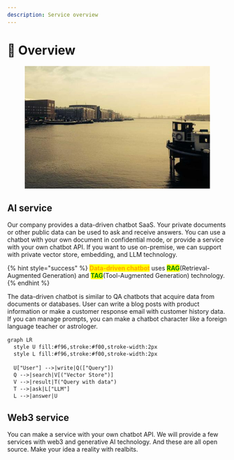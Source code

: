```yaml
---
description: Service overview
---
```


# 🎑 Overview

<figure><img src="../.gitbook/assets/4.png" alt=""><figcaption></figcaption></figure>

## AI service

Our company provides a data-driven chatbot SaaS. Your private documents or other public data can be used to ask and receive answers. You can use a chatbot with your own document in confidential mode, or provide a service with your own chatbot API. If you want to use on-premise, we can support with private vector store, embedding, and LLM technology.

{% hint style="success" %}
<mark style="color:orange;">**Data-driven chatbot**</mark> uses <mark style="color:green;">**RAG**</mark>(Retrieval-Augmented Generation) and <mark style="color:green;">**TAG**</mark>(Tool-Augmented Generation) technology.
{% endhint %}

The data-driven chatbot is similar to QA chatbots that acquire data from documents or databases. User can write a blog posts with product information or make a customer response email with customer history data. If you can manage prompts, you can make a chatbot character like a foreign language teacher or astrologer.

```mermaid
graph LR
  style U fill:#f96,stroke:#f00,stroke-width:2px
  style L fill:#f96,stroke:#f00,stroke-width:2px

  U["User"] -->|write|Q(["Query"])
  Q -->|search|V[("Vector Store")]
  V -->|result|T("Query with data")
  T -->|ask|L["LLM"]
  L -->|answer|U
```

## Web3 service

You can make a service with your own chatbot API. We will provide a few services with web3 and generative AI technology. And these are all open source. Make your idea a reality with realbits.
